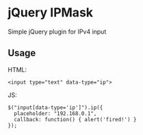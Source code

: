 jQuery IPMask
=============

Simple jQuery plugin for IPv4 input


Usage
-----

HTML:

    <input type="text" data-type="ip">

JS:

    $("input[data-type='ip']").ip({
      placeholder: "192.168.0.1",
      callback: function() { alert('fired!') }
    });
